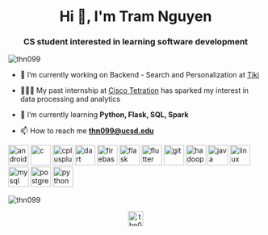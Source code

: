 <h1 align="center">Hi 👋, I'm Tram Nguyen</h1>
<h3 align="center">CS student interested in learning software development</h3>

<p align="left"> <img src="https://komarev.com/ghpvc/?username=thn099" alt="thn099" /> </p>

- 🔭 I’m currently working on Backend - Search and Personalization at [Tiki](tiki.vn)

- 👩🏻‍💻 My past internship at [Cisco Tetration](https://www.cisco.com/c/en_ca/products/data-center-analytics/tetration-analytics/index.html) has sparked my interest in data processing and analytics 

- 🌱 I’m currently learning **Python, Flask, SQL, Spark**

- 📫 How to reach me **thn099@ucsd.edu**

<p align="left"><img src="https://devicons.github.io/devicon/devicon.git/icons/android/android-original-wordmark.svg" alt="android" width="40" height="40"/> <img src="https://devicons.github.io/devicon/devicon.git/icons/c/c-original.svg" alt="c" width="40" height="40"/> <img src="https://devicons.github.io/devicon/devicon.git/icons/cplusplus/cplusplus-original.svg" alt="cplusplus" width="40" height="40"/> <img src="https://www.vectorlogo.zone/logos/dartlang/dartlang-icon.svg" alt="dart" width="40" height="40"/> <img src="https://www.vectorlogo.zone/logos/firebase/firebase-icon.svg" alt="firebase" width="40" height="40"/> <img src="https://www.vectorlogo.zone/logos/pocoo_flask/pocoo_flask-icon.svg" alt="flask" width="40" height="40"/> <img src="https://www.vectorlogo.zone/logos/flutterio/flutterio-icon.svg" alt="flutter" width="40" height="40"/> <img src="https://www.vectorlogo.zone/logos/git-scm/git-scm-icon.svg" alt="git" width="40" height="40"/> <img src="https://www.vectorlogo.zone/logos/apache_hadoop/apache_hadoop-icon.svg" alt="hadoop" width="40" height="40"/> <img src="https://devicons.github.io/devicon/devicon.git/icons/java/java-original-wordmark.svg" alt="java" width="40" height="40"/> <img src="https://devicons.github.io/devicon/devicon.git/icons/linux/linux-original.svg" alt="linux" width="40" height="40"/> <img src="https://devicons.github.io/devicon/devicon.git/icons/mysql/mysql-original-wordmark.svg" alt="mysql" width="40" height="40"/> <img src="https://devicons.github.io/devicon/devicon.git/icons/postgresql/postgresql-original-wordmark.svg" alt="postgresql" width="40" height="40"/> <img src="https://devicons.github.io/devicon/devicon.git/icons/python/python-original.svg" alt="python" width="40" height="40"/></p><p><img align="center" src="https://github-readme-stats.vercel.app/api/top-langs/?username=thn099&layout=compact&hide=html" alt="thn099" /></p>

<p align="center">
<a href="https://linkedin.com/in/thn099" target="blank"><img align="center" src="https://cdn.jsdelivr.net/npm/simple-icons@3.0.1/icons/linkedin.svg" alt="thn099" height="30" width="30" /></a>
</p>
